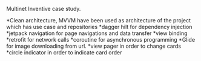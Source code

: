 Multinet Inventive case study.

  *Clean architecture, MVVM have been used as architecture of the project which has
use case and repositories
  *dagger hilt for dependency injection
  *jetpack navigation for page navigations and data transfer
  *view binding
  *retrofit for network calls
  *coroutine for asynchronous programming
  *Glide for image downloading from url.
  *view pager in order to change cards
  *circle indicator in order to indicate card order
